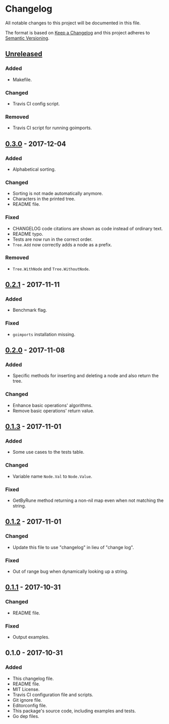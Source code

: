 # Changelog
All notable changes to this project will be documented in this file.

The format is based on [Keep a Changelog](http://keepachangelog.com/en/1.0.0/)
and this project adheres to [Semantic Versioning](http://semver.org/spec/v2.0.0.html).

## [Unreleased]
### Added
- Makefile.

### Changed
- Travis CI config script.

### Removed
- Travis CI script for running goimports.

## [0.3.0] - 2017-12-04
### Added
- Alphabetical sorting.

### Changed
- Sorting is not made automatically anymore.
- Characters in the printed tree.
- README file.

### Fixed
- CHANGELOG code citations are shown as code instead of ordinary text.
- README typo.
- Tests are now run in the correct order.
- `Tree.Add` now correctly adds a node as a prefix.

### Removed
- `Tree.WithNode` and `Tree.WithoutNode`.

## [0.2.1] - 2017-11-11
### Added
- Benchmark flag.

### Fixed
- `goimports` installation missing.

## [0.2.0] - 2017-11-08
### Added
- Specific methods for inserting and deleting a node and also return the tree.

### Changed
- Enhance basic operations' algorithms.
- Remove basic operations' return value.

## [0.1.3] - 2017-11-01
### Added
- Some use cases to the tests table.

### Changed
- Variable name `Node.Val` to `Node.Value`.

### Fixed
- GetByRune method returning a non-nil map even when not matching the string.

## [0.1.2] - 2017-11-01
### Changed
- Update this file to use "changelog" in lieu of "change log".

### Fixed
- Out of range bug when dynamically looking up a string.

## [0.1.1] - 2017-10-31
### Changed
- README file.

### Fixed
- Output examples.

## 0.1.0 - 2017-10-31
### Added
- This changelog file.
- README file.
- MIT License.
- Travis CI configuration file and scripts.
- Git ignore file.
- Editorconfig file.
- This package's source code, including examples and tests.
- Go dep files.

[Unreleased]: https://github.com/gbrlsnchs/patricia/compare/v0.3.0...HEAD
[0.3.0]: https://github.com/gbrlsnchs/patricia/compare/v0.2.1...v0.3.0
[0.2.1]: https://github.com/gbrlsnchs/patricia/compare/v0.2.0...v0.2.1
[0.2.0]: https://github.com/gbrlsnchs/patricia/compare/v0.1.3...v0.2.0
[0.1.3]: https://github.com/gbrlsnchs/patricia/compare/v0.1.2...v0.1.3
[0.1.2]: https://github.com/gbrlsnchs/patricia/compare/v0.1.1...v0.1.2
[0.1.1]: https://github.com/gbrlsnchs/patricia/compare/v0.1.0...v0.1.1
